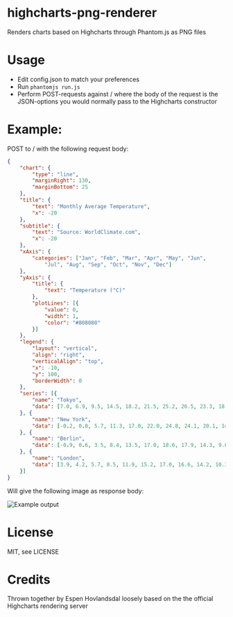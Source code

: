 highcharts-png-renderer
=======================

Renders charts based on Highcharts through Phantom.js as PNG files

# Usage

* Edit config.json to match your preferences
* Run `phantomjs run.js`
* Perform POST-requests against / where the body of the request is the
  JSON-options you would normally pass to the Highcharts constructor

# Example:
POST to / with the following request body:

```JSON
{
    "chart": {
        "type": "line",
        "marginRight": 130,
        "marginBottom": 25
    },
    "title": {
        "text": "Monthly Average Temperature",
        "x": -20
    },
    "subtitle": {
        "text": "Source: WorldClimate.com",
        "x": -20
    },
    "xAxis": {
        "categories": ["Jan", "Feb", "Mar", "Apr", "May", "Jun",
            "Jul", "Aug", "Sep", "Oct", "Nov", "Dec"]
    },
    "yAxis": {
        "title": {
            "text": "Temperature (°C)"
        },
        "plotLines": [{
            "value": 0,
            "width": 1,
            "color": "#808080"
        }]
    },
    "legend": {
        "layout": "vertical",
        "align": "right",
        "verticalAlign": "top",
        "x": -10,
        "y": 100,
        "borderWidth": 0
    },
    "series": [{
        "name": "Tokyo",
        "data": [7.0, 6.9, 9.5, 14.5, 18.2, 21.5, 25.2, 26.5, 23.3, 18.3, 13.9, 9.6]
    }, {
        "name": "New York",
        "data": [-0.2, 0.8, 5.7, 11.3, 17.0, 22.0, 24.8, 24.1, 20.1, 14.1, 8.6, 2.5]
    }, {
        "name": "Berlin",
        "data": [-0.9, 0.6, 3.5, 8.4, 13.5, 17.0, 18.6, 17.9, 14.3, 9.0, 3.9, 1.0]
    }, {
        "name": "London",
        "data": [3.9, 4.2, 5.7, 8.5, 11.9, 15.2, 17.0, 16.6, 14.2, 10.3, 6.6, 4.8]
    }]
}
```

Will give the following image as response body:

![Example output](https://raw.github.com/vgnett/highcharts-png-renderer/master/example.png)

# License
MIT, see LICENSE

# Credits
Thrown together by Espen Hovlandsdal loosely based on the the official
Highcharts rendering server

